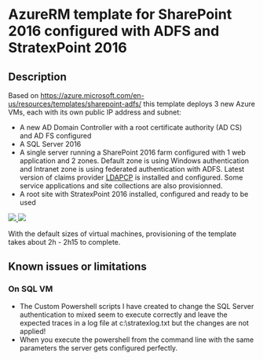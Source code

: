 # AzureRM template for SharePoint 2016 configured with ADFS and StratexPoint 2016

## Description

Based on https://azure.microsoft.com/en-us/resources/templates/sharepoint-adfs/ this template deploys 3 new Azure VMs, each with its own public IP address and subnet:

* A new AD Domain Controller with a root certificate authority (AD CS) and AD FS configured
* A SQL Server 2016
* A single server running a SharePoint 2016 farm configured with 1 web application and 2 zones. Default zone is using Windows authentication and Intranet zone is using federated authentication with ADFS. Latest version of claims provider [LDAPCP](http://ldapcp.com/) is installed and configured. Some service applications and site collections are also provisionned.
* A root site with StratexPoint 2016 installed, configured and ready to be used

<a href="https://portal.azure.com/#create/Microsoft.Template/uri/https%3A%2F%2Fraw.githubusercontent.com%2FAzure%2Fazure-quickstart-templates%2Fmaster%2Fsharepoint-adfs%2Fazuredeploy.json" target="_blank">
    <img src="http://azuredeploy.net/deploybutton.png"/>
</a>
<a href="http://armviz.io/#/?load=https%3A%2F%2Fraw.githubusercontent.com%2FAzure%2Fazure-quickstart-templates%2Fmaster%2Fsharepoint-adfs%2Fazuredeploy.json" target="_blank">
    <img src="http://armviz.io/visualizebutton.png"/>
</a>

With the default sizes of virtual machines, provisioning of the template takes about 2h - 2h15 to complete.

## Known issues or limitations

### On SQL VM

* The Custom Powershell scripts I have created to change the SQL Server authentication to mixed seem to execute correctly and leave the expected traces in a log file at c:\stratexlog.txt but the changes are not applied!
* When you execute the powershell from the command line with the same parameters the server gets configured perfectly.

